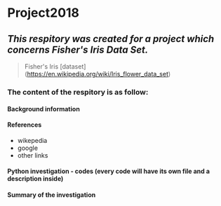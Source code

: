 # Project2018 

## *This respitory was created for a project which concerns Fisher's Iris Data Set.*
> Fisher's Iris [dataset] (https://en.wikipedia.org/wiki/Iris_flower_data_set)
### The content of the respitory is as follow: 
#### Background information 
#### References 
- wikepedia
- google
- other links
#### Python investigation - codes (every code will have its own file and a description inside)
#### Summary of the investigation 
